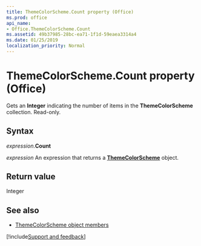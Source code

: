 ```yaml
---
title: ThemeColorScheme.Count property (Office)
ms.prod: office
api_name:
- Office.ThemeColorScheme.Count
ms.assetid: 49b37985-28bc-ea71-1f1d-59eaea3314a4
ms.date: 01/25/2019
localization_priority: Normal
---
```



# ThemeColorScheme.Count property (Office)

Gets an **Integer** indicating the number of items in the **ThemeColorScheme** collection. Read-only.


## Syntax

_expression_.**Count**

_expression_ An expression that returns a **[ThemeColorScheme](Office.ThemeColorScheme.md)** object.


## Return value

Integer


## See also

- [ThemeColorScheme object members](overview/Library-Reference/themecolorscheme-members-office.md)



[!include[Support and feedback](~/includes/feedback-boilerplate.md)]